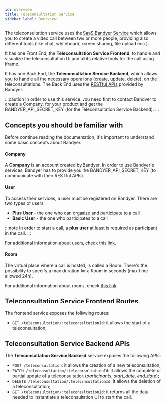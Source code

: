 ```yaml
---
id: overview
title: Teleconsultation Service
sidebar_label: Overview
---
```

The teleconsultation service uses the [SaaS Bandyer Service](https://www.bandyer.com/) which allows you to create a video call between two or more people, providing also different tools (like chat, whiteboard, screen sharing, file upload ecc.).

It has one Front End, the **Teleconsultation Service Frontend**, to handle and visualize the teleconsultation UI and all its relative tools for the call using iframe.

It has one Back End, the **Teleconsultation Service Backend**, which allows you to handle all the necessary operations (create, update, delete), on the teleconsultations. The Back End uses the [RESTful APIs](https://docs.bandyer.com/Bandyer-RESTAPI/) provided by Bandyer.

:::caution
In order to use this service, you need first to contact Bandyer to create a Company, for your product and get the BANDYER_API_SECRET_KEY (for the Teleconsultation Service Backend).
:::

## Concepts you should be familiar with
Before continue reading the documentation, it's important to understand some basic concepts about Bandyer.

#### Company
A **Company** is an account created by Bandyer.
In order to use Bandyer's services, Bandyer has to provide you the BANDYER_API_SECRET_KEY (to communicate with their RESTful APIs).

#### User
To access their services, a user must be registered on Bandyer.
There are two types of users:
 - **Plus User** - the one who can organize and participate to a call
 - **Basic User** - the one who participates to a call

:::note
In order to start a call, a **plus user** at least is required as participant in the call.
:::

For additional information about users, check [this link](https://docs.bandyer.com/Bandyer-RESTAPI/?shell#create-user).

#### Room
The virtual place where a call is hosted, is called a Room.
There's the possibility to specify a max duration for a Room in seconds (max time allowed 24h).

For additional information about rooms, check [this link](https://docs.bandyer.com/Bandyer-RESTAPI/?shell#create-room).

## Teleconsultation Service Frontend Routes
The frontend service exposes the following routes:
 - `GET /teleconsultation/:teleconsultationId`: it allows the start of a teleconsultation;

## Teleconsultation Service Backend APIs
The **Teleconsultation Service Backend** service exposes the following APIs:

 - `POST /teleconsultation`: it allows the creation of a new teleconsultation;
 - `PATCH /teleconsultation/:teleconsultationId`: it allows the complete or partial update of a teleconsultation (_participants_, *start_date*, *end_date*);
 - `DELETE /teleconsultation/:teleconsultationId`: it allows the deletion of a teleconsultation;
 - `GET /teleconsultation/:teleconsultationId`: it returns all the data needed to instantiate a teleconsultation UI to start the call.
